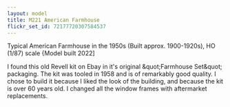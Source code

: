 ```yaml
---
layout: model
title: M221 American Farmhouse
flickr_set_id: 72177720307584537
---
```


Typical American Farmhouse in the 1950s (Built approx. 1900-1920s),
HO (1/87) scale  {Model built 2022]

I found this old Revell kit on Ebay in it&#39;s original &amp;quot;Farmhouse Set&amp;quot; packaging. The kit was tooled in 1958 and is of remarkably good quality. I chose to build it because I liked the look of the building, and because the kit is over 60 years old. I changed all the window frames with aftermarket replacements.



